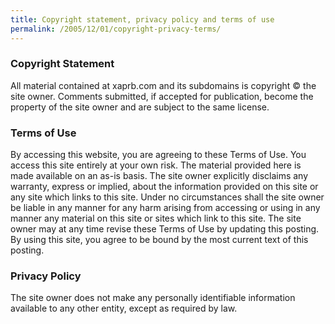 ```yaml
---
title: Copyright statement, privacy policy and terms of use
permalink: /2005/12/01/copyright-privacy-terms/
---
```

### Copyright Statement

All material contained at xaprb.com and its subdomains is copyright &copy; the site owner. Comments submitted, if accepted for publication, become the property of the site owner and are subject to the same license.

### Terms of Use

By accessing this website, you are agreeing to these Terms of Use. You access this site entirely at your own risk. The material provided here is made available on an as-is basis. The site owner explicitly disclaims any warranty, express or implied, about the information provided on this site or any site which links to this site. Under no circumstances shall the site owner be liable in any manner for any harm arising from accessing or using in any manner any material on this site or sites which link to this site. The site owner may at any time revise these Terms of Use by updating this posting. By using this site, you agree to be bound by the most current text of this posting.

### Privacy Policy

The site owner does not make any personally identifiable information available to any other entity, except as required by law.
